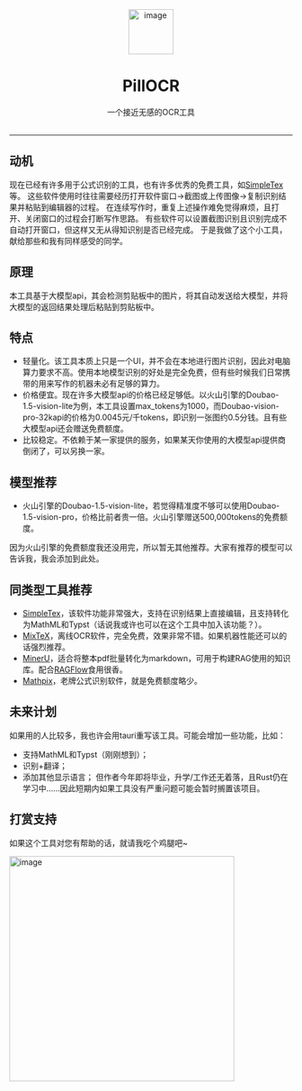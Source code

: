 
<div align="center">
<img src="https://picsur.zzwu.xyz/i/f36fa6f7-59fd-4612-9955-41064f8b468e.jpg" style="width:80px; height:auto;" alt="image">
<h1>PillOCR</h1>
一个接近无感的OCR工具<br><br>
</div>

---
## 动机
现在已经有许多用于公式识别的工具，也有许多优秀的免费工具，如[SimpleTex](https://simpletex.cn/)等。
这些软件使用时往往需要经历打开软件窗口→截图或上传图像→复制识别结果并粘贴到编辑器的过程。
在连续写作时，重复上述操作难免觉得麻烦，且打开、关闭窗口的过程会打断写作思路。
有些软件可以设置截图识别且识别完成不自动打开窗口，但这样又无从得知识别是否已经完成。
于是我做了这个小工具，献给那些和我有同样感受的同学。

## 原理
本工具基于大模型api，其会检测剪贴板中的图片，将其自动发送给大模型，并将大模型的返回结果处理后粘贴到剪贴板中。

## 特点
- 轻量化。该工具本质上只是一个UI，并不会在本地进行图片识别，因此对电脑算力要求不高。使用本地模型识别的好处是完全免费，但有些时候我们日常携带的用来写作的机器未必有足够的算力。
- 价格便宜。现在许多大模型api的价格已经足够低。以火山引擎的Doubao-1.5-vision-lite为例，本工具设置max_tokens为1000，而Doubao-vision-pro-32kapi的价格为0.0045元/千tokens，即识别一张图约0.5分钱。且有些大模型api还会赠送免费额度。
- 比较稳定。不依赖于某一家提供的服务，如果某天你使用的大模型api提供商倒闭了，可以另换一家。

## 模型推荐
- 火山引擎的Doubao-1.5-vision-lite，若觉得精准度不够可以使用Doubao-1.5-vision-pro，价格比前者贵一倍。火山引擎赠送500,000tokens的免费额度。
  
因为火山引擎的免费额度我还没用完，所以暂无其他推荐。大家有推荐的模型可以告诉我，我会添加到此处。

## 同类型工具推荐
- [SimpleTex](https://simpletex.cn/)，该软件功能非常强大，支持在识别结果上直接编辑，且支持转化为MathML和Typst（话说我或许也可以在这个工具中加入该功能？）。
- [MixTeX](https://github.com/RQLuo/MixTeX-Latex-OCR)，离线OCR软件，完全免费，效果非常不错。如果机器性能还可以的话强烈推荐。
- [MinerU](https://mineru.net/)，适合将整本pdf批量转化为markdown，可用于构建RAG使用的知识库。配合[RAGFlow](https://github.com/infiniflow/ragflow)食用很香。
- [Mathpix](https://mathpix.com/)，老牌公式识别软件，就是免费额度略少。
## 未来计划
如果用的人比较多，我也许会用tauri重写该工具。可能会增加一些功能，比如：
- 支持MathML和Typst（刚刚想到）；
- 识别+翻译；
- 添加其他显示语言；
但作者今年即将毕业，升学/工作还无着落，且Rust仍在学习中……因此短期内如果工具没有严重问题可能会暂时搁置该项目。

## 打赏支持
如果这个工具对您有帮助的话，就请我吃个鸡腿吧~

<img src="https://github.com/user-attachments/assets/a1105e53-13f6-4654-89fa-edfe878194e8" style="width:400px; height:auto;" alt="image">


